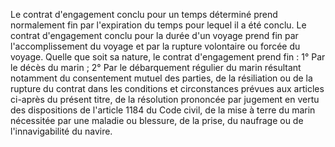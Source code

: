 Le contrat d'engagement conclu pour un temps déterminé prend normalement fin par l'expiration du temps pour lequel il a été conclu.
    Le contrat d'engagement conclu pour la durée d'un voyage prend fin par l'accomplissement du voyage et par la rupture volontaire ou forcée du voyage.
   Quelle que soit sa nature, le contrat d'engagement prend fin :
    1° Par le décès du marin ; 
    2° Par le débarquement régulier du marin résultant notamment du consentement mutuel des parties, de la résiliation ou de la rupture du contrat dans les conditions et circonstances prévues aux articles ci-après du présent titre, de la résolution prononcée par jugement en vertu des dispositions de l'article 1184 du Code civil, de la mise à terre du marin nécessitée par une maladie ou blessure, de la prise, du naufrage ou de l'innavigabilité du navire.
